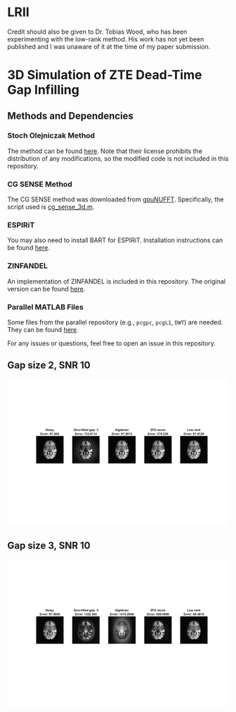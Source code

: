 # LRII

Credit should also be given to Dr. Tobias Wood, who has been experimenting with the low-rank method. His work has not yet been published and I was unaware of it at the time of my paper submission.

# 3D Simulation of ZTE Dead-Time Gap Infilling


## Methods and Dependencies

### Stoch Olejniczak Method
The method can be found [here](https://github.com/curtcorum/missing_points_phase?tab=readme-ov-file). Note that their license prohibits the distribution of any modifications, so the modified code is not included in this repository.

### CG SENSE Method
The CG SENSE method was downloaded from [gpuNUFFT](https://github.com/andyschwarzl/gpuNUFFT). Specifically, the script used is [cg_sense_3d.m](https://github.com/andyschwarzl/gpuNUFFT/blob/350fc322ce0e259efc8b1dfd49e7339163ca7f2f/matlab/demo/utils/cg_sense_3d.m#L4).

### ESPIRiT
You may also need to install BART for ESPIRiT. Installation instructions can be found [here](https://mrirecon.github.io/bart/).

### ZINFANDEL
An implementation of ZINFANDEL is included in this repository. The original version can be found [here](https://github.com/spinicist/riesling).

### Parallel MATLAB Files
Some files from the parallel repository (e.g., `pcgpc`, `pcgL1`, `DWT`) are needed. They can be found [here](https://github.com/marcsous/parallel).


For any issues or questions, feel free to open an issue in this repository.

## Gap size 2, SNR 10
![Gap size 2 snr 10](gap_size_2_snr10.jpg)
## Gap size 3, SNR 10
![Gap size 3 snr 10](gap_size_3_snr10.jpg)
